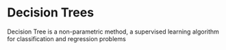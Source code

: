 # Decision Trees

Decision Tree is a non-parametric method, a supervised learning algorithm for classification and regression problems

